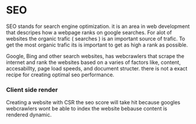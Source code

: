 # SEO
SEO stands for search engine optimization. it is an area in web development that descripes how a webpage ranks on google searches. For alot of websites the organic trafic ( searches ) is an important source of trafic. To get the most organic trafic its is important to get as high a rank as possible. 

Google, Bing and other search websites, has webcrawlers that scrape the internet and rank the websites based on a varies of factors like, content, accesabillty, page load speeds, and document structer. there is not a exact recipe for creating optimal seo performance. 

### Client side render
Creating a website with CSR the seo score will take hit because googles webcrawlers wont be able to index the website bebause content is rendered dynamic. 


